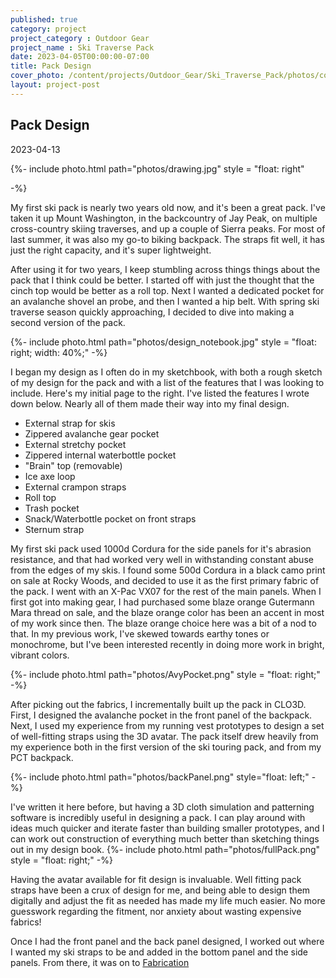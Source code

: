 ```yaml
---
published: true
category: project
project_category : Outdoor Gear
project_name : Ski Traverse Pack
date: 2023-04-05T00:00:00-07:00
title: Pack Design
cover_photo: /content/projects/Outdoor_Gear/Ski_Traverse_Pack/photos/cover_photo.png
layout: project-post
---
```


## Pack Design
2023-04-13

{%- include photo.html 
    path="photos/drawing.jpg"
    style = "float: right"

-%}

My first ski pack is nearly two years old now, and it's been a great pack. I've taken it up Mount Washington, in the backcountry of Jay Peak, on multiple cross-country skiing traverses, and up a couple of Sierra peaks. For most of last summer, it was also my go-to biking backpack. The straps fit well, it has just the right capacity, and it's super lightweight.

After using it for two years, I keep stumbling across things things about the pack that I think could be better. I started off with just the thought that the cinch top would be better as a roll top. Next I wanted a dedicated pocket for an avalanche shovel an probe, and then I wanted a hip belt. With spring ski traverse season quickly approaching, I decided to dive into making a second version of the pack. 

{%- include photo.html 
    path="photos/design_notebook.jpg"
    style = "float: right; width: 40%;"
-%}

I began my design as I often do in my sketchbook, with both a rough sketch of my design for the pack and with a list of the features that I was looking to include. Here's my initial page to the right. I've listed the features I wrote down below. Nearly all of them made their way into my final design.

* External strap for skis
* Zippered avalanche gear pocket
* External stretchy pocket
* Zippered internal waterbottle pocket
* "Brain" top (removable)
* Ice axe loop
* External crampon straps
* Roll top
* Trash pocket
* Snack/Waterbottle pocket on front straps
* Sternum strap


My first ski pack used 1000d Cordura for the side panels for it's abrasion resistance, and that had worked very well in withstanding constant abuse from the edges of my skis. I found some 500d Cordura in a black camo print on sale at Rocky Woods, and decided to use it as the first primary fabric of the pack. I went with an X-Pac VX07 for the rest of the main panels. When I first got into making gear, I had purchased some blaze orange Gutermann Mara thread on sale, and the blaze orange color has been an accent in most of my work since then. The blaze orange choice here was a bit of a nod to that. In my previous work, I've skewed towards earthy tones or monochrome, but I've been interested recently in doing more work in bright, vibrant colors.

{%- include photo.html 
    path="photos/AvyPocket.png"
    style = "float: right;"
-%}

After picking out the fabrics, I incrementally built up the pack in CLO3D. First, I designed the avalanche pocket in the front panel of the backpack. Next, I used my experience from my running vest prototypes to design a set of well-fitting straps using the 3D avatar. The pack itself drew heavily from my experience both in the first version of the ski touring pack, and from my PCT backpack. 


{%- include photo.html 
    path="photos/backPanel.png"
    style="float: left;"
-%}


I've written it here before, but having a 3D cloth simulation and patterning software is incredibly useful in designing a pack. I can play around with ideas much quicker and iterate faster than building smaller prototypes, and I can work out construction of everything much better than sketching things out in my design book. 
{%- include photo.html 
    path="photos/fullPack.png"
    style = "float: right;"
-%}

Having the avatar available for fit design is invaluable. Well fitting pack straps have been a crux of design for me, and being able to design them digitally and adjust the fit as needed has made my life much easier. No more guesswork regarding the fitment, nor anxiety about wasting expensive fabrics!


Once I had the front panel and the back panel designed, I worked out where I wanted my ski straps to be and added in the bottom panel and the side panels. From there, it was on to [Fabrication](/content/projects/Outdoor_Gear/Ski_Traverse_Pack/Fabrication)




